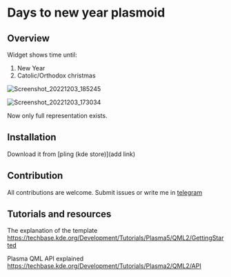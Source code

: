 # Days to new year plasmoid

## Overview

Widget shows time until:

1. New Year
2. Catolic/Orthodox сhristmas

![Screenshot_20221203_185245](https://user-images.githubusercontent.com/83695097/205449752-13006699-53ee-4391-881c-5721103f87ad.png)

![Screenshot_20221203_173034](https://user-images.githubusercontent.com/83695097/205447335-04bab2f4-fc5c-4d22-acec-67d778f27939.png)

Now only full representation exists.

## Installation

Download it from [pling (kde store)](add link)

## Contribution

All contributions are welcome. Submit issues or write me in [telegram](https://t.me/stepanzubkov)

## Tutorials and resources

The explanation of the template
https://techbase.kde.org/Development/Tutorials/Plasma5/QML2/GettingStarted

Plasma QML API explained
https://techbase.kde.org/Development/Tutorials/Plasma2/QML2/API

